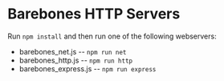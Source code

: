 # Barebones HTTP Servers

Run `npm install` and then run one of the following webservers:

* barebones_net.js -- `npm run net`
* barebones_http.js -- `npm run http`
* barebones_express.js -- `npm run express`
